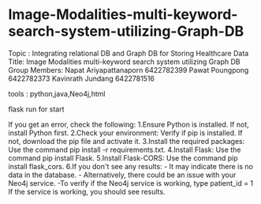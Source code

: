 # Image-Modalities-multi-keyword-search-system-utilizing-Graph-DB
Topic : Integrating relational DB and Graph DB for Storing Healthcare Data 
Title: 	Image Modalities multi-keyword search system utilizing Graph DB
Group Members:
Napat 		Ariyapattanaporn 	6422782399
Pawat 		Poungpong 		6422782373
Kavinrath 	Jundang 		6422781516

tools : python,java,Neo4j,html

flask run for start

If you get an error, check the following:
1.Ensure Python is installed.
    If not, install Python first.
2.Check your environment:
    Verify if pip is installed.
    If not, download the pip file and activate it.
3.Install the required packages:
    Use the command pip install -r requirements.txt.
4.Install Flask:
    Use the command pip install Flask.
5.Install Flask-CORS:
    Use the command pip install flask_cors.
6.If you don't see any results:
    - It may indicate there is no data in the database.
    - Alternatively, there could be an issue with your Neo4j service.
    -To verify if the Neo4j service is working,
         type patient_id = 1 
         If the service is working, you should see results.



